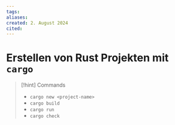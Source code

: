 ```yaml
---
tags: 
aliases: 
created: 2. August 2024
cited:
---
```


# Erstellen von Rust Projekten mit `cargo`

> [!hint] Commands
> - `cargo new <project-name>`
> - `cargo build`
> - `cargo run`
> - `cargo check`